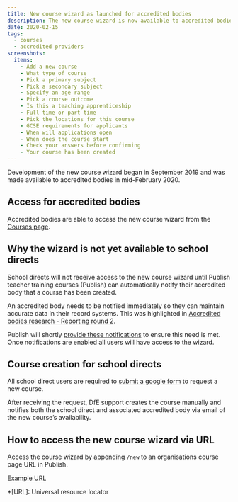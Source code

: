 ```yaml
---
title: New course wizard as launched for accredited bodies
description: The new course wizard is now available to accredited bodies
date: 2020-02-15
tags:
  - courses
  - accredited providers
screenshots:
  items:
    - Add a new course
    - What type of course
    - Pick a primary subject
    - Pick a secondary subject
    - Specify an age range
    - Pick a course outcome
    - Is this a teaching apprenticeship
    - Full time or part time
    - Pick the locations for this course
    - GCSE requirements for applicants
    - When will applications open
    - When does the course start
    - Check your answers before confirming
    - Your course has been created
---
```

Development of the new course wizard began in September 2019 and was made available to accredited bodies in mid-February 2020.

## Access for accredited bodies

Accredited bodies are able to access the new course wizard from the [Courses page](https://www.qa.publish-teacher-training-courses.service.gov.uk/organisations/T92/2020/courses).

## Why the wizard is not yet available to school directs

School directs will not receive access to the new course wizard until Publish teacher training courses (Publish) can automatically notify their accredited body that a course has been created.

An accredited body needs to be notified immediately so they can maintain accurate data in their record systems. This was highlighted in [Accredited bodies research - Reporting round 2](/publish-teacher-training-courses/accredited-bodies-research-round-2).

Publish will shortly [provide these notifications](/publish-teacher-training-courses/notifications-mvp) to ensure this need is met. Once notifications are enabled all users will have access to the wizard.

## Course creation for school directs

All school direct users are required to [submit a google form](/publish-teacher-training-courses/new-course-google-form) to request a new course.

After receiving the request, DfE support creates the course manually and notifies both the school direct and associated accredited body via email of the new course’s availability.

## How to access the new course wizard via URL

Access the course wizard by appending `/new` to an organisations course page URL in Publish.

[Example URL](https://www.qa.publish-teacher-training-courses.service.gov.uk/organisations/153/2020/courses/new)

*[URL]: Universal resource locator
